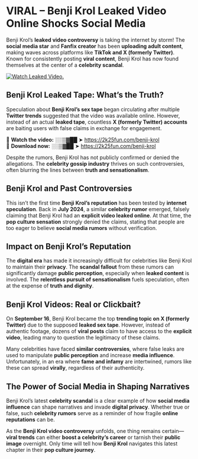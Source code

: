 # VIRAL – Benji Krol Leaked Video Online Shocks Social Media 

Benji Krol’s **leaked video controversy** is taking the internet by storm! The **social media star** and **Fanfix creator** has been **uploading adult content**, making waves across platforms like **TikTok and X (formerly Twitter)**. Known for consistently posting **viral content**, Benji Krol has now found themselves at the center of a **celebrity scandal**.  

[![Watch Leaked Video.](https://miro.medium.com/v2/resize:fit:828/format:webp/1*cilzJN44JGOrTw9NJCrNHA.gif "Watch Leaked Video")](https://2k25fun.com/benji-krol)

## **Benji Krol Leaked Tape: What’s the Truth?**  
Speculation about **Benji Krol’s sex tape** began circulating after multiple **Twitter trends** suggested that the video was available online. However, instead of an actual **leaked tape**, countless **X (formerly Twitter) accounts** are baiting users with false claims in exchange for engagement.  

🔹 **Watch the video:** ░░▒▓██ ➤ https://2k25fun.com/benji-krol  
🔹 **Download now:** ░░▒▓██ ➤ https://2k25fun.com/benji-krol  

Despite the rumors, Benji Krol has not publicly confirmed or denied the allegations. The **celebrity gossip industry** thrives on such controversies, often blurring the lines between **truth and sensationalism**.  

## **Benji Krol and Past Controversies**  
This isn’t the first time **Benji Krol’s reputation** has been tested by **internet speculation**. Back in **July 2024**, a similar **celebrity rumor** emerged, falsely claiming that Benji Krol had an **explicit video leaked online**. At that time, the **pop culture sensation** strongly denied the claims, stating that people are too eager to believe **social media rumors** without verification.  

## **Impact on Benji Krol’s Reputation**  
The **digital era** has made it increasingly difficult for celebrities like Benji Krol to maintain their **privacy**. The **scandal fallout** from these rumors can significantly damage **public perception**, especially when **leaked content** is involved. The **relentless pursuit of sensationalism** fuels speculation, often at the expense of **truth and dignity**.  

## **Benji Krol Videos: Real or Clickbait?**  
On **September 16**, Benji Krol became the top **trending topic on X (formerly Twitter)** due to the supposed **leaked sex tape**. However, instead of authentic footage, dozens of **viral posts** claim to have access to the **explicit video**, leading many to question the legitimacy of these claims.  

Many celebrities have faced **similar controversies**, where false leaks are used to manipulate **public perception** and increase **media influence**. Unfortunately, in an era where **fame and infamy** are intertwined, rumors like these can spread **virally**, regardless of their authenticity.  

## **The Power of Social Media in Shaping Narratives**  
Benji Krol’s latest **celebrity scandal** is a clear example of how **social media influence** can shape narratives and invade **digital privacy**. Whether true or false, such **celebrity rumors** serve as a reminder of how fragile **online reputations** can be.  

As the **Benji Krol video controversy** unfolds, one thing remains certain—**viral trends** can either **boost a celebrity’s career** or tarnish their **public image** overnight. Only time will tell how **Benji Krol** navigates this latest chapter in their **pop culture journey**. 